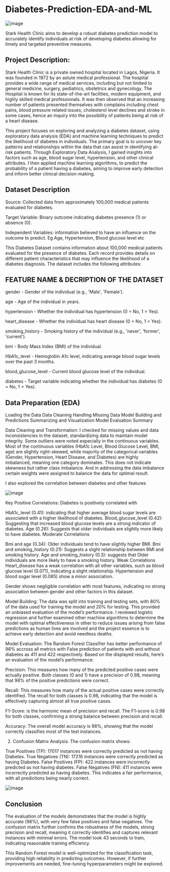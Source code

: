 # Diabetes-Prediction-EDA-and-ML

![image](https://github.com/user-attachments/assets/404824a1-89a8-4609-ace5-aec236e039fb)


Stark Health Clinic aims to develop a robust diabetes prediction model to accurately identify individuals at risk of developing diabetes allowing for timely and targeted preventive measures.

## Project Description:
Stark Health Clinic is a private owned hospital located in Lagos, Nigeria. It was founded in 1972 by an astute medical professional. The hospital provides a wide range of medical services, including but not limited to general medicine, surgery, pediatrics, obstetrics and gynecology. The Hospital is known for its state-of-the-art facilities, modern equipment, and highly skilled medical professionals. It was then observed that an increasing number of patients presented themselves with complains including chest pains, blood pressure related issues, cholesterol level declines and stroke in some cases, hence an inquiry into the possibility of patients being at risk of a heart disease.

This project focuses on exploring and analyzing a diabetes dataset, using exploratory data analysis (EDA) and machine learning techniques to predict the likelihood of diabetes in individuals. The primary goal is to uncover key patterns and relationships within the data that can assist in identifying at-risk patients. Through Exploratory Data Analysis, I gained insights into factors such as age, blood sugar level, hypertension, and other clinical attributes. I then applied machine learning algorithms, to predict the probability of a patient having a diabetes, aiming to improve early detection and inform better clinical decision-making.

## Dataset Description
Source: Collected data from approximately 100,000 medical patients evaluated for diabetes.

Target Variable: Binary outcome indicating diabetes presence (1) or absence (0).

Independent Variables: information believed to have an influence on the outcome to predict. Eg Age, Hypertension, Blood glucose level etc

This Diabetes Dataset contains information about 100,000 medical patients evaluated for the presence of diabetes. Each record provides details on different patient characteristics that may influence the likelihood of a diabetes diagnosis. The dataset includes the following attributes:

## FEATURE NAME & DECRIPTION OF THE DATASET
gender - Gender of the individual (e.g., 'Male', 'Female').

age - Age of the individual in years.

hypertension - Whether the individual has hypertension (0 = No, 1 = Yes).

heart_disease - Whether the individual has heart disease (0 = No, 1 = Yes).

smoking_history - Smoking history of the individual (e.g., 'never', 'former', 'current').

bmi - Body Mass Index (BMI) of the individual.

HbA1c_level - Hemoglobin A1c level, indicating average blood sugar levels over the past 3 months.

blood_glucose_level - Current blood glucose level of the individual.

diabetes - Target variable indicating whether the individual has diabetes (0 = No, 1 = Yes).

## Data Preparation (EDA)
Loading the Data
Data Cleaning
Handling Missing Data
Model Building and Predictions
Summarizing and Visualization
Model Evaluation Summary

Data Cleaning and Transformation: I checked for missing values and data inconsistencies in the dataset, standardizing data to maintain model integrity. Some outliers were noted especially in the continuous variables. Most of the continuous variables (HbA1c Level, Blood Glucose Level, BMI, age) are slightly right-skewed, while majority of the categorical variables (Gender, Hypertension, Heart Disease, and Diabetes) are highly imbalanced, meaning one category dominates. This does not indicate skewness but rather class imbalance.
And in addressing the data imbalance certain weights were assigned to balance the data for optimal result.

I also explored the correlation between diabetes and other features

![image](https://github.com/user-attachments/assets/1889e613-11b1-4a01-86d1-af5f473ae4eb)


Key Positive Correlations: Diabetes is positively correlated with

HbA1c_level (0.41): indicating that higher average blood sugar levels are associated with a higher likelihood of diabetes.
Blood_glucose_level (0.42): Suggesting that increased blood glucose levels are a strong indicator of diabetes.
Age (0.26): Suggests that older individuals are slightly more likely to have diabetes.
Moderate Correlations

Bmi and age (0.34): Older individuals tend to have slightly higher BMI.
Bmi and smoking_history (0.21): Suggests a slight relationship between BMI and smoking history.
Age and smoking_history (0.3): suggests that Older individuals are more likely to have a smoking history.
Weak Correlations Heart_disease has a weak correlation with all other variables, such as blood glucose level (0.071), indicating a slight relationship. Hypertension and blood sugar level (0.085) show a minor association.

Gender shows negligible correlation with most features, indicating no strong association between gender and other factors in this dataset.



Model Building: The data was split into training and testing sets, with 80% of the data used for training the model and 20% for testing. This provided an unbiased evaluation of the model’s performance. I reviewed logistic regression and further examined other machine algorithms to determine the model with optimal effectiveness in other to reduce issues arising from false predictions as human lives are involved and the project essence is to achieve early detection and avoid needless deaths.

Model Evaluation: The Random Forest Classifier has better performance of 98% accross all metrics with False prediction of patients with and without diabetes as 411 and 422 respectively. Based on the displayed results, here’s an evaluation of the model’s performance:

Precision: This measures how many of the predicted positive cases were actually positive. Both classes (0 and 1) have a precision of 0.98, meaning that 98% of the positive predictions were correct.

Recall: This measures how many of the actual positive cases were correctly identified. The recall for both classes is 0.98, indicating that the model is effectively capturing almost all true positive cases.

F1-Score: is the harmonic mean of precision and recall. The F1-score is 0.98 for both classes, confirming a strong balance between precision and recall.

Accuracy: The overall model accuracy is 98%, showing that the model correctly classifies most of the test instances.


2. Confusion Matrix Analysis:
The confusion matrix shows:

True Positives (TP): 17017 instances were correctly predicted as not having Diabetes.
True Negatives (TN): 17216 instances were correctly predicted as having Diabetes.
False Positives (FP): 422 instances were incorrectly predicted as not having diabetes.
False Negatives (FN): 411 instances were incorrectly predicted as having diabetes.
This indicates a fair performance, with all predictions being nearly correct.

![image](https://github.com/user-attachments/assets/8f89ff25-dfbe-4a66-9e76-4d1046df190f)


## Conclusion
The evaluation of the models demonstrates that the model is highly accurate (98%), with very few false positives and false negatives. The confusion matrix further confirms the robustness of the models, strong precision and recall, meaning it correctly identifies and captures relevant instances with minimal errors. The model took 43 seconds to train, indicating reasonable training efficiency.

This Random Forest model is well-optimized for the classification task, providing high reliability in predicting outcomes. However, if further improvements are needed, fine-tuning hyperparameters might be explored.

